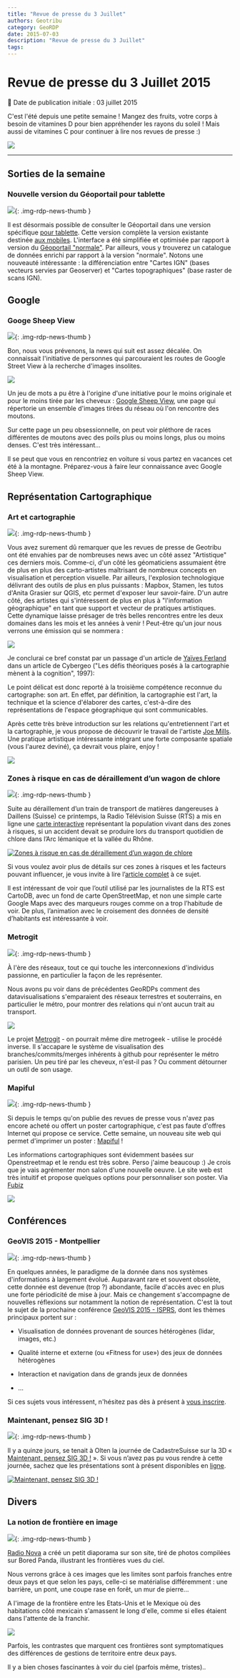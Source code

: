 ```yaml
---
title: "Revue de presse du 3 Juillet"
authors: Geotribu
category: GeoRDP
date: 2015-07-03
description: "Revue de presse du 3 Juillet"
tags:
---
```


# Revue de presse du 3 Juillet 2015

:calendar: Date de publication initiale : 03 juillet 2015

C'est l'été depuis une petite semaine ! Mangez des fruits, votre corps à besoin de vitamines D pour bien appréhender les rayons du soleil ! Mais aussi de vitamines C pour continuer à lire nos revues de presse :)

![](https://cdn.geotribu.fr/img/articles-blog-rdp/capture-ecran/orange_globe.jpg)

----

## Sorties de la semaine

### Nouvelle version du Géoportail pour tablette

![](https://cdn.geotribu.fr/img/logos-icones/entreprises_association/geoportail.png){: .img-rdp-news-thumb }

Il est désormais possible de consulter le Géoportail dans une version spécifique [pour tablette](http://tab.geoportail.fr/). Cette version complète la version existante destinée [aux mobiles](http://m.geoportail.fr/). L'interface a été simplifiée et optimisée par rapport à version du [Géoportail "normale"](http://www.geoportail.gouv.fr/accueil). Par ailleurs, vous y trouverez un catalogue de données enrichi par rapport à la version "normale". Notons une nouveauté intéressante : la différenciation entre "Cartes IGN" (bases vecteurs servies par Geoserver) et "Cartes topographiques" (base raster de scans IGN).

## Google

### Googe Sheep View

![](https://cdn.geotribu.fr/img/logos-icones/divers/sheep.png){: .img-rdp-news-thumb }

Bon, nous vous prévenons, la news qui suit est assez décalée. On connaissait l'initiative de personnes qui parcouraient les routes de Google Street View à la recherche d'images insolites.

[![](https://cdn.geotribu.fr/img/articles-blog-rdp/divers/sheep.jpg)](http://www.googlesheepview.com/)

Un jeu de mots a pu être à l'origine d'une initiative pour le moins originale et pour le moins tirée par les cheveux : [Google Sheep View](http://www.googlesheepview.com/), une page qui répertorie un ensemble d'images tirées du réseau où l'on rencontre des moutons.

Sur cette page un peu obsessionnelle, on peut voir pléthore de races différentes de moutons avec des poils plus ou moins longs, plus ou moins denses. C'est très intéressant...

Il se peut que vous en rencontriez en voiture si vous partez en vacances cet été à la montagne. Préparez-vous à faire leur connaissance avec Google Sheep View.

## Représentation Cartographique

### Art et cartographie

![](https://cdn.geotribu.fr/img/internal/icons-rdp-news/world.png){: .img-rdp-news-thumb }

Vous avez surement dû remarquer que les revues de presse de Geotribu ont été envahies par de nombreuses news avec un côté assez "Artistique" ces derniers mois. Comme-ci, d'un côté les géomaticiens assumaient être de plus en plus des carto-artistes maîtrisant de nombreux concepts en visualisation et perception visuelle. Par ailleurs, l'explosion technologique délivrant des outils de plus en plus puissants : Mapbox, Stamen, les tutos d'Anita Grasier sur QGIS, etc permet d'exposer leur savoir-faire. D'un autre côté, des artistes qui s'intéressent de plus en plus à "l'information géographique" en tant que support et vecteur de pratiques artistiques. Cette dynamique laisse présager de très belles rencontres entre les deux domaines dans les mois et les années à venir ! Peut-être qu'un jour nous verrons une émission qui se nommera :

![](https://cdn.geotribu.fr/img/articles-blog-rdp/capture-ecran/dessus_cartes.jpg)

Je conclurai ce bref constat par un passage d'un article de [Yaïves Ferland](https://cybergeo.revues.org/499) dans un article de Cybergeo ("Les défis théoriques posés à la cartographie mènent à la cognition", 1997):

Le point délicat est donc reporté à la troisième compétence reconnue du cartographe: son art. En effet, par définition, la cartographie est l'art, la technique et la science d'élaborer des cartes, c'est-à-dire des représentations de l'espace géographique qui sont communicables.

Après cette très brève introduction sur les relations qu'entretiennent l'art et la cartographie, je vous propose de découvrir le travail de l'artiste [Joe Mills](http://www.joemills.com/author/joemills/). Une pratique artistique intéressante intégrant une forte composante spatiale (vous l'aurez deviné), ça devrait vous plaire, enjoy !

![](https://cdn.geotribu.fr/img/articles-blog-rdp/capture-ecran/joe_mills.png)

### Zones à risque en cas de déraillement d’un wagon de chlore

![](https://cdn.geotribu.fr/img/logos-icones/heatmap.png){: .img-rdp-news-thumb }

Suite au déraillement d’un train de transport de matières dangereuses à Daillens (Suisse) ce printemps, la Radio Télévision Suisse (RTS) a mis en ligne une [carte interactive](http://rts-dataviz.s3-website.eu-central-1.amazonaws.com/petit-train-de-chlore/index.html?r=1610) représentant la population vivant dans des zones à risques, si un accident devait se produire lors du transport quotidien de chlore dans l’Arc lémanique et la vallée du Rhône.

[![Zones à risque en cas de déraillement d’un wagon de chlore](https://cdn.geotribu.fr/img/articles-blog-rdp/capture-ecran/accident-chlore.png "Zones à risque en cas de déraillement d’un wagon de chlore")](http://rts-dataviz.s3-website.eu-central-1.amazonaws.com/petit-train-de-chlore/index.html?r=1610)

Si vous voulez avoir plus de détails sur ces zones à risques et les facteurs pouvant influencer, je vous invite à lire l’[article complet](http://www.rts.ch/info/regions/6851235-un-accident-d-un-wagon-de-chlore-pourrait-intoxiquer-20-000-personnes.html) à ce sujet.

Il est intéressant de voir que l’outil utilisé par les journalistes de la RTS est CartoDB, avec un fond de carte OpenStreetMap, et non une simple carte Google Maps avec des marqueurs rouges comme on a trop l’habitude de voir. De plus, l’animation avec le croisement des données de densité d’habitants est intéressante à voir.

### Metrogit

![](https://cdn.geotribu.fr/img/internal/icons-rdp-news/world.png){: .img-rdp-news-thumb }

À l'ère des réseaux, tout ce qui touche les interconnexions d'individus passionne, en particulier la façon de les représenter.

Nous avons pu voir dans de précédentes GeoRDPs comment des datavisualisations s'emparaient des réseaux terrestres et souterrains, en particulier le métro, pour montrer des relations qui n'ont aucun trait au transport.

[![](https://cdn.geotribu.fr/img/articles-blog-rdp/divers/git.png)](https://github.com/vbarbaresi/MetroGit)

Le projet [Metrogit](https://github.com/vbarbaresi/MetroGit) - on pourrait même dire metrogeek - utilise le procédé inverse. Il s'accapare le système de visualisation des branches/commits/merges inhérents à github pour représenter le métro parisien. Un peu tiré par les cheveux, n'est-il pas ? Ou comment détourner un outil de son usage.

### Mapiful

![](https://cdn.geotribu.fr/img/logos-icones/entreprises_association/mapiful-logo.png){: .img-rdp-news-thumb }

Si depuis le temps qu'on publie des revues de presse vous n'avez pas encore acheté ou offert un poster cartographique, c'est pas faute d'offres Internet qui propose ce service. Cette semaine, un nouveau site web qui permet d'imprimer un poster : [Mapiful](https://www.mapiful.com/) !

Les informations cartographiques sont évidemment basées sur Openstreetmap et le rendu est très sobre. Perso j'aime beaucoup :) Je crois que je vais agrémenter mon salon d'une nouvelle oeuvre. Le site web est très intuitif et propose quelques options pour personnaliser son poster. Via [Fubiz](http://www.fubiz.net/2015/06/24/favorite-places-in-poster/)

![](https://cdn.geotribu.fr/img/articles-blog-rdp/capture-ecran/mapiful_0.png)

## Conférences

### GeoVIS 2015 - Montpellier

![](https://cdn.geotribu.fr/img/logos-icones/divers/conference.png){: .img-rdp-news-thumb }

En quelques années, le paradigme de la donnée dans nos systèmes d'informations à largement évolué. Auparavant rare et souvent obsolète, cette donnée est devenue (trop ?) abondante, facile d'accès avec en plus une forte périodicité de mise à jour. Mais ce changement s'accompagne de nouvelles réflexions sur notamment la notion de représentation. C'est là tout le sujet de la prochaine conférence [GeoVIS 2015 - ISPRS](http://www.isprs-geospatialweek2015.org/workshops/geovis/), dont les thèmes principaux portent sur :

- Visualisation de données provenant de sources hétérogènes (lidar, images, etc.)

- Qualité interne et externe (ou «Fitness for use») des jeux de données hétérogènes

- Interaction et navigation dans de grands jeux de données

- ...

Si ces sujets vous intéressent, n'hésitez pas dès à présent à [vous inscrire](http://www.isprs-geospatialweek2015.org/registration.html).

### Maintenant, pensez SIG 3D !

![](https://cdn.geotribu.fr/img/logos-icones/divers/suisse.png){: .img-rdp-news-thumb }

Il y a quinze jours, se tenait à Olten la journée de CadastreSuisse sur la 3D « [Maintenant, pensez SIG 3D !](http://www.kkva.ch/de/downloads/Flyer_SIG_3D_20150610_fr.pdf) ». Si vous n’avez pas pu vous rendre à cette journée, sachez que les présentations sont à présent disponibles en [ligne](http://www.cadastre.ch/internet/kataster/fr/home/av/news-av/3D/docu.html).

[![Maintenant, pensez SIG 3D !](https://cdn.geotribu.fr/img/articles-blog-rdp/capture-ecran/olten3d.png "Maintenant, pensez SIG 3D !")](http://www.cadastre.ch/internet/kataster/fr/home/av/news-av/3D/docu.html)

## Divers

### La notion de frontière en image

![](https://cdn.geotribu.fr/img/internal/icons-rdp-news/world.png){: .img-rdp-news-thumb }

[Radio Nova](http://www.novaplanet.com/novamag/galerie-la-notion-de-frontiere-en-image) a créé un petit diaporama sur son site, tiré de photos compilées sur Bored Panda, illustrant les frontières vues du ciel.

Nous verrons grâce à ces images que les limites sont parfois franches entre deux pays et que selon les pays, celle-ci se matérialise différemment : une barrière, un pont, une coupe rase en forêt, un mur de pierre...

A l'image de la frontière entre les Etats-Unis et le Mexique où des habitations côté mexicain s'amassent le long d'elle, comme si elles étaient dans l'attente de la franchir.

[![](https://cdn.geotribu.fr/img/articles-blog-rdp/divers/nova.jpg)](http://www.novaplanet.com/novamag/galerie-la-notion-de-frontiere-en-image)

Parfois, les contrastes que marquent ces frontières sont symptomatiques des différences de gestions de territoire entre deux pays.

Il y a bien choses fascinantes à voir du ciel (parfois même, tristes)..
